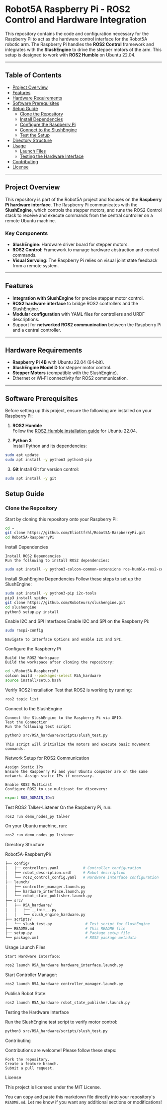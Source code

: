 # Robot5A Raspberry Pi - ROS2 Control and Hardware Integration

This repository contains the code and configuration necessary for the Raspberry Pi to act as the hardware control interface for the Robot5A robotic arm. The Raspberry Pi handles the **ROS2 Control** framework and integrates with the **SlushEngine** to drive the stepper motors of the arm. This setup is designed to work with **ROS2 Humble** on Ubuntu 22.04.

---

## Table of Contents

- [Project Overview](#project-overview)
- [Features](#features)
- [Hardware Requirements](#hardware-requirements)
- [Software Prerequisites](#software-prerequisites)
- [Setup Guide](#setup-guide)
  - [Clone the Repository](#clone-the-repository)
  - [Install Dependencies](#install-dependencies)
  - [Configure the Raspberry Pi](#configure-the-raspberry-pi)
  - [Connect to the SlushEngine](#connect-to-the-slushengine)
  - [Test the Setup](#test-the-setup)
- [Directory Structure](#directory-structure)
- [Usage](#usage)
  - [Launch Files](#launch-files)
  - [Testing the Hardware Interface](#testing-the-hardware-interface)
- [Contributing](#contributing)
- [License](#license)

---

## Project Overview

This repository is part of the Robot5A project and focuses on the **Raspberry Pi hardware interface**. The Raspberry Pi communicates with the **SlushEngine**, which controls the stepper motors, and runs the ROS2 Control stack to receive and execute commands from the central controller on a remote Ubuntu machine.

### Key Components
- **SlushEngine**: Hardware driver board for stepper motors.
- **ROS2 Control**: Framework to manage hardware abstraction and control commands.
- **Visual Servoing**: The Raspberry Pi relies on visual joint state feedback from a remote system.

---

## Features

- **Integration with SlushEngine** for precise stepper motor control.
- **ROS2 hardware interface** to bridge ROS2 controllers and the SlushEngine.
- **Modular configuration** with YAML files for controllers and URDF descriptions.
- Support for **networked ROS2 communication** between the Raspberry Pi and a central controller.

---

## Hardware Requirements

- **Raspberry Pi 4B** with Ubuntu 22.04 (64-bit).
- **SlushEngine Model D** for stepper motor control.
- **Stepper Motors** (compatible with the SlushEngine).
- Ethernet or Wi-Fi connectivity for ROS2 communication.

---

## Software Prerequisites

Before setting up this project, ensure the following are installed on your Raspberry Pi:

1. **ROS2 Humble**  
   Follow the [ROS2 Humble installation guide](https://docs.ros.org/en/humble/Installation.html) for Ubuntu 22.04.

2. **Python 3**  
   Install Python and its dependencies:
```bash
sudo apt update
sudo apt install -y python3 python3-pip
```

3. **Git**
Install Git for version control:
```bash
sudo apt install -y git
```

## Setup Guide
### Clone the Repository

Start by cloning this repository onto your Raspberry Pi:
```bash
cd ~
git clone https://github.com/Eliottfrhl/Robot5A-RaspberryPi.git
cd Robot5A-RaspberryPi
```
Install Dependencies

    Install ROS2 Dependencies
    Run the following to install ROS2 dependencies:
```bash
sudo apt install -y python3-colcon-common-extensions ros-humble-ros2-control ros-humble-ros2-controllers
```
Install SlushEngine Dependencies
Follow these steps to set up the SlushEngine:
```bash
sudo apt install -y python3-pip i2c-tools
pip3 install spidev
git clone https://github.com/Roboteurs/slushengine.git
cd slushengine
python3 setup.py install
```
Enable I2C and SPI Interfaces
Enable I2C and SPI on the Raspberry Pi:
```bash
sudo raspi-config
```
    Navigate to Interface Options and enable I2C and SPI.

Configure the Raspberry Pi

    Build the ROS2 Workspace
    Build the workspace after cloning the repository:
```bash
cd ~/Robot5A-RaspberryPi
colcon build --packages-select R5A_hardware
source install/setup.bash
```
Verify ROS2 Installation
Test that ROS2 is working by running:
```bash
ros2 topic list
```
Connect to the SlushEngine

    Connect the SlushEngine to the Raspberry Pi via GPIO.
    Test the Connection
    Run the following test script:
```bash
python3 src/R5A_hardware/scripts/slush_test.py
```
    This script will initialize the motors and execute basic movement commands.

Network Setup for ROS2 Communication

    Assign Static IPs
    Ensure the Raspberry Pi and your Ubuntu computer are on the same network. Assign static IPs if necessary.

    Enable ROS2 Multicast
    Configure ROS2 to use multicast for discovery:
```bash
export ROS_DOMAIN_ID=1
```
Test ROS2 Talker-Listener
On the Raspberry Pi, run:
```bash
ros2 run demo_nodes_py talker
```
On your Ubuntu machine, run:
```bash
ros2 run demo_nodes_py listener
```
Directory Structure

Robot5A-RaspberryPi/
```bash
├── config/
│   ├── controllers.yaml           # Controller configuration
│   ├── robot_description.urdf     # Robot description
│   └── ros2_control_config.yaml   # Hardware interface configuration
├── launch/
│   ├── controller_manager.launch.py
│   ├── hardware_interface.launch.py
│   └── robot_state_publisher.launch.py
├── src/
│   ├── R5A_hardware/
│   │   ├── __init__.py
│   │   └── slush_engine_hardware.py
├── scripts/
│   └── slush_test.py               # Test script for SlushEngine
├── README.md                       # This README file
├── setup.py                        # Package setup file
└── package.xml                     # ROS2 package metadata
```
Usage
Launch Files

    Start Hardware Interface:
```bash
ros2 launch R5A_hardware hardware_interface.launch.py
```
Start Controller Manager:
```bash
ros2 launch R5A_hardware controller_manager.launch.py
```
Publish Robot State:
```bash
ros2 launch R5A_hardware robot_state_publisher.launch.py
```
Testing the Hardware Interface

Run the SlushEngine test script to verify motor control:
```bash
python3 src/R5A_hardware/scripts/slush_test.py
```
Contributing

Contributions are welcome! Please follow these steps:

    Fork the repository.
    Create a feature branch.
    Submit a pull request.

License

This project is licensed under the MIT License.


You can copy and paste this markdown file directly into your repository's `README.md`. Let me know if you want any additional sections or modifications!
